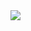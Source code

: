 <img src="https://capsule-render.vercel.app/api?type=soft&color=auto&height=400&section=header&text=Hello%20I'm%20Kang%20yewon&fontSize=40" />
